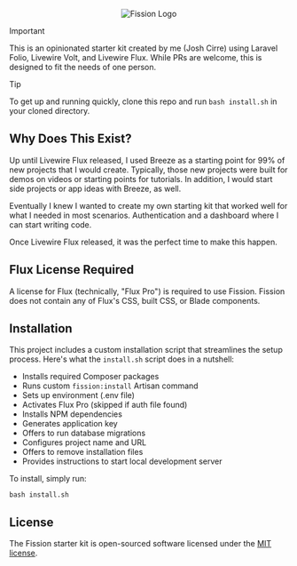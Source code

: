 <p align="center">
  <picture>
    <source media="(prefers-color-scheme: dark)" srcset="https://github.com/user-attachments/assets/7f3c77b9-e549-4887-872e-a0d512678945">
    <source media="(prefers-color-scheme: light)" srcset="https://github.com/user-attachments/assets/8cf172b8-0e36-47c4-b096-a6fad0044e32">
    <img alt="Fission Logo" src="https://github.com/user-attachments/assets/fd074588-4ffd-47f3-af6e-a24500ecbc55">
  </picture>
</p>

> [!IMPORTANT]
> This is an opinionated starter kit created by me (Josh Cirre) using Laravel Folio, Livewire Volt, and Livewire Flux. While PRs are welcome, this is designed to fit the needs of one person.

> [!TIP]
> To get up and running quickly, clone this repo and run `bash install.sh` in your cloned directory.

## Why Does This Exist?
Up until Livewire Flux released, I used Breeze as a starting point for 99% of new projects that I would create. Typically, those new projects were built for demos on videos or starting points for tutorials. In addition, I would start side projects or app ideas with Breeze, as well.

Eventually I knew I wanted to create my own starting kit that worked well for what I needed in most scenarios. Authentication and a dashboard where I can start writing code.

Once Livewire Flux released, it was the perfect time to make this happen.

## Flux License Required
A license for Flux (technically, "Flux Pro") is required to use Fission. Fission does not contain any of Flux's CSS, built CSS, or Blade components.

## Installation

This project includes a custom installation script that streamlines the setup process. Here's what the `install.sh` script does in a nutshell:

- Installs required Composer packages
- Runs custom `fission:install` Artisan command
- Sets up environment (.env file)
- Activates Flux Pro (skipped if auth file found)
- Installs NPM dependencies
- Generates application key
- Offers to run database migrations
- Configures project name and URL
- Offers to remove installation files
- Provides instructions to start local development server

To install, simply run:

`bash install.sh`

## License

The Fission starter kit is open-sourced software licensed under the [MIT license](https://opensource.org/licenses/MIT).
